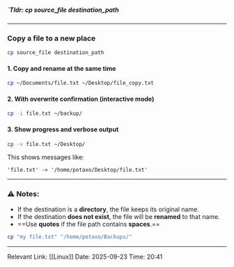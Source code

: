 ##### `Tldr: cp source_file destination_path
---
### Copy a file to a new place

```bash
cp source_file destination_path
```

#### 1. **Copy and rename at the same time**

```bash
cp ~/Documents/file.txt ~/Desktop/file_copy.txt
```

#### 2. **With overwrite confirmation (interactive mode)**

```bash
cp -i file.txt ~/backup/
```

#### 3. **Show progress and verbose output**

```bash
cp -v file.txt ~/Desktop/
```

This shows messages like:

```
'file.txt' -> '/home/potaxo/Desktop/file.txt'
```

---
### ⚠️ Notes:

* If the destination is a **directory**, the file keeps its original name.
* If the destination **does not exist**, the file will be **renamed** to that name.
* ==Use **quotes** if the file path contains **spaces**.==

```bash
cp "my file.txt" "/home/potaxo/Backups/"
```
---
Relevant Link: [[Linux]]
Date: 2025-09-23 
Time: 20:41